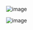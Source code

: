 ![image](https://github.com/user-attachments/assets/fabeb6e5-2645-4c1f-9379-b105c77a381b)


![image](https://github.com/user-attachments/assets/78ce7586-f2a9-40a5-859b-c3ada8b24f71)
